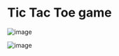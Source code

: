 # Tic Tac Toe game

![image](https://github.com/Javier0003/tic-tac-toe/assets/125394473/52d9a267-ac50-4d9e-b755-f6ad3079725f)

![image](https://github.com/Javier0003/tic-tac-toe/assets/125394473/82620671-328d-47b9-9eb8-0323e98bedc2)
